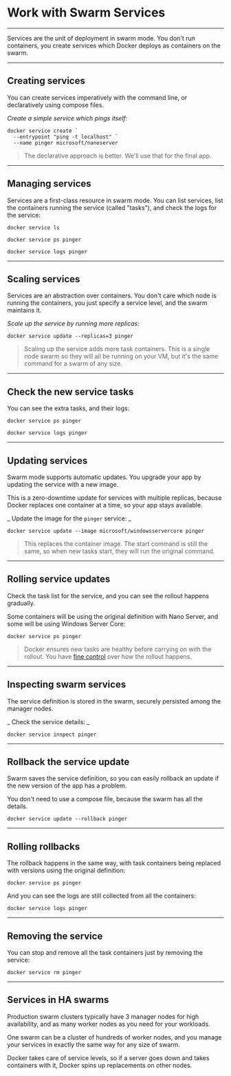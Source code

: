 ﻿# Work with Swarm Services

---

Services are the unit of deployment in swarm mode. You don't run containers, you create services which Docker deploys as containers on the swarm.

---

## Creating services

You can create services imperatively with the command line, or declaratively using compose files.

_Create a simple service which pings itself:_

```
docker service create `
  --entrypoint "ping -t localhost" `
  --name pinger microsoft/nanoserver
```

> The declarative approach is better. We'll use that for the final app.

---

## Managing services

Services are a first-class resource in swarm mode. You can list services, list the containers running the service (called "tasks"), and check the logs for the service:

```
docker service ls

docker service ps pinger

docker service logs pinger
```

---

## Scaling services

Services are an abstraction over containers. You don't care which node is running the containers, you just specify a service level, and the swarm maintains it. 

_Scale up the service by running more replicas:_

```
docker service update --replicas=3 pinger
```

> Scaling up the service adds more task containers. This is a single node swarm so they will all be running on your VM, but it's the same command for a swarm of any size.

---

## Check the new service tasks

You can see the extra tasks, and their logs:

```
docker service ps pinger

docker service logs pinger
```

---

## Updating services

Swarm mode supports automatic updates. You upgrade your app by updating the service with a new image. 

This is a zero-downtime update for services with multiple replicas, because Docker replaces one container at a time, so your app stays available.

_ Update the image for the `pinger` service: _

```
docker service update --image microsoft/windowsservercore pinger
```

> This replaces the container image. The start command is still the same, so when new tasks start, they will run the original command. 

---

## Rolling service updates

Check the task list for the service, and you can see the rollout happens gradually. 

Some containers will be using the original definition with Nano Server, and some will be using Windows Server Core:

```
docker service ps pinger
```

> Docker ensures new tasks are healthy before carrying on with the rollout. You have [fine control](https://docs.docker.com/engine/swarm/swarm-tutorial/rolling-update/) over how the rollout happens.

---

## Inspecting swarm services

The service definition is stored in the swarm, securely persisted among the manager nodes. 

_ Check the service details: _

```
docker service inspect pinger
```

---

## Rollback the service update

Swarm saves the service definition, so you can easily rollback an update if the new version of the app has a problem. 

You don't need to use a compose file, because the swarm has all the details.

```
docker service update --rollback pinger
```

---

## Rolling rollbacks

The rollback happens in the same way, with task containers being replaced with versions using the original definition:

```
docker service ps pinger
```

And you can see the logs are still collected from all the containers:

```
docker service logs pinger
```

---

## Removing the service

You can stop and remove all the task containers just by removing the service:

```
docker service rm pinger
```

---

## Services in HA swarms

Production swarm clusters typically have 3 manager nodes for high availability, and as many worker nodes as you need for your workloads.

One swarm can be a cluster of hundreds of worker nodes, and you manage your services in exactly the same way for any size of swarm.

Docker takes care of service levels, so if a server goes down and takes containers with it, Docker spins up replacements on other nodes.
